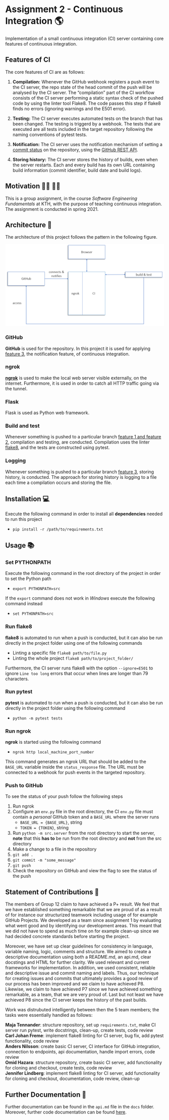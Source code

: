 # Assignment 2 - Continuous Integration :earth_americas:

Implementation of a small continuous integration (CI) server containing core features of continuous integration. 

## Features of CI

The core features of CI are as follows:

1. **Compilation:**
Whenever the GitHub webhook registers a push event to the CI server, the repo state of the head commit of the push will be analysed by the CI server. The “compilation” part of the CI workflow consists of the CI server performing a static syntax check of the pushed code by using the linter tool Flake8. The code passes this step if flake8 finds no errors (ignoring warnings and the E501 error).

2. **Testing:**
The CI server executes automated tests on the branch that has been changed. The testing is triggerd by a webhook. The tests that are executed are all tests included in the target repository following the naming conventions of pytest tests. 

3. **Notification:**
The CI server uses the notification mechanism of setting a [commit status](https://docs.github.com/en/github/collaborating-with-issues-and-pull-requests/about-status-checks) on the repository, using the [GitHub REST API](https://docs.github.com/en/rest/reference/repos#statuses).

4. **Storing history:**
The CI server stores the history of builds, even when the server restarts. Each and every build has its own URL containing build information (commit identifier, build date and build logs).

## Motivation :man_student: :woman_student:

This is a group assignment, in the course *Software Engineering Fundamentals* at KTH, with the purpose of teaching continuous integration. The assignment is conducted in spring 2021.  

## Architecture :bricks:

The architecture of this project follows the pattern in the following figure.

[![](architecture.PNG)](#Architecture)

### GitHub

**GitHub** is used for the repository. In this project it is used for applying [feature 3](#Features-of-CI), the notification feature, of continuous integration.

### ngrok

[**ngrok**](https://ngrok.com/docs) is used to make the local web server visible externally, on the internet. Furthermore, it is used in order to catch all HTTP traffic going via the tunnel. 

### Flask

Flask is used as Python web framework.

### Build and test

Whenever something is pushed to a particular branch [feature 1 and feature 2](#Features-of-CI), compilation and testing, are conducted. Compilation uses the linter [flake8](https://flake8.pycqa.org/en/latest/), and the tests are constructed using pytest. 

### Logging

Whenever something is pushed to a particular branch [feature 3](#Features-of-CI), storing history, is conducted. The approach for storing history is logging to a file each time a compilation occurs and storing the file. 

## Installation :computer:

Execute the following command in order to install all **dependencies** needed to run this project
- `pip install -r /path/to/requirements.txt`

## Usage :books:

### Set PYTHONPATH

Execute the following command in the root directory of the project in order to set the Python path
- `export PYTHONPATH=src`

If the `export` command does not work in *Windows* execute the following command instead
- `set PYTHONPATH=src`

### Run flake8

**flake8** is automated to run when a push is conducted, but it can also be run directly in the project folder using one of the following commands 
- Linting a specific file `flake8 path/to/file.py`
- Linting the whole project `flake8 path/to/project_folder/`

Furthermore, the CI server runs flake8 with the option `--ignore=E501` to ignore `Line too long` errors that occur when lines are longer than 79 characters. 

### Run pytest

**pytest** is automated to run when a push is conducted, but it can also be run directly in the project folder using the following command
- `python -m pytest tests`

### Run ngrok

**ngrok** is started using the following command
- `ngrok http local_machine_port_number`

This command generates an ngrok URL that should be added to the `BASE_URL` variable inside the `status_response` file. The URL must be connected to a webhook for push events in the targeted repository. 

### Push to GitHub

To see the status of your push follow the following steps
1. Run ngrok
2. Configure an `env.py` file in the root directory, the CI `env.py` file must contain a *personal* GitHub token and a `BASE_URL` where the server runs
   - `BASE_URL = {BASE_URL}`, string
   - `TOKEN = {TOKEN}`, string
3. Run `python -m src.server` from the root directory to start the server, **note** that this **has to** be run from the root directory and **not** from the src directory
4. Make a change to a file in the repository
5. `git add .`
6. `git commit -m "some_message"`
7. `git push`
8. Check the repository on GitHub and view the flag to see the status of the push

## Statement of Contributions :thought_balloon:

The members of Group 12 claim to have achieved a P+ result. We feel that we have established something remarkable that we are proud of as a result of for instance our structurized teamwork including usage of for example GitHub Projects. We developed as a team since assignment 1 by evaluating what went good and by identifying our development areas. This meant that we did not have to spend as much time on for example clean-up since we had decided concrete standards before starting the project. 

Moreover, we have set up clear guidelines for consistency in language, variable naming, logic, comments and structure. We aimed to create a descriptive documentation using both a README.md, an api.md, clear docstings and HTML for further clarity. We used relevant and current frameworks for implementation. In addition, we used consistent, reliable and descriptive issue and commit naming and labels. Thus, our technique for creating issues and commits that ultimately provides a good review of our process has been improved and we claim to have achieved P8. Likewise, we claim  to have achieved P7 since we have achieved something remarkable, as a team, that we are very proud of. Last but not least we have achieved P8 since the CI server keeps the history of the past builds. 

Work was distrubuted intelligently between then the 5 team members; the tasks were essentially handled as follows: 

**Maja Tennander**: structure repository, set up `requirements.txt`, make CI server run pytest, write docstrings, clean-up, create tests, code review<br/>
**Carl Johan Freme**: implement flake8 linting for CI server, bug fix, add pytest functionality, code review<br/>
**Anders Nilsson**: create basic CI server, CI interface for GitHub integration, connection to endpoints, api documentation, handle import errors, code review<br/>
**Omid Hazara**: structure repository, create basic CI server, add functionality for cloning and checkout, create tests, code review<br/>
**Jennifer Lindberg**: implement flake8 linting for CI server, add functionality for cloning and checkout, documentation, code review, clean-up 

## Further Documentation :open_file_folder:

Further documentation can be found in the `api.md` file in the `docs` folder. Moreover, further code documentation can be found [here](https://andnil5.github.io/dd2480-grp12-assignment2/src/).  
